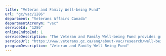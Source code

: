 ```yaml
---
title: "Veteran and Family Well-being Fund"
url: "gc/vac/1286"
department: "Veterans Affairs Canada"
departmentAcronym: "vac"
serviceId: "1286"
onlineEndtoEnd: 1
serviceDescription: "The Veteran and Family Well-being Fund provides grants and contributions to private, public or academic organizations to conduct research and implement initiatives and projects that support the well-being of Veterans and their families."
serviceUrl: "https://www.veterans.gc.ca/eng/about-vac/research/well-being-fund"
programDescription: "Veteran and Family Well Being Fund"
---
```

